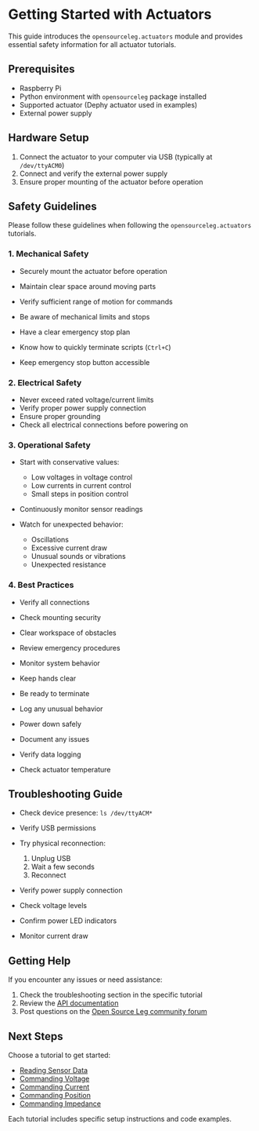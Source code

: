 # Getting Started with Actuators

This guide introduces the `opensourceleg.actuators` module and provides essential safety information for all actuator tutorials.

## Prerequisites

- Raspberry Pi
- Python environment with `opensourceleg` package installed
- Supported actuator (Dephy actuator used in examples)
- External power supply

## Hardware Setup

1. Connect the actuator to your computer via USB (typically at `/dev/ttyACM0`)
2. Connect and verify the external power supply
3. Ensure proper mounting of the actuator before operation

## Safety Guidelines

Please follow these guidelines when following the `opensourceleg.actuators` tutorials.

### 1. Mechanical Safety

- Securely mount the actuator before operation
- Maintain clear space around moving parts
- Verify sufficient range of motion for commands
- Be aware of mechanical limits and stops

- Have a clear emergency stop plan
- Know how to quickly terminate scripts (`Ctrl+C`)
- Keep emergency stop button accessible

### 2. Electrical Safety

- Never exceed rated voltage/current limits
- Verify proper power supply connection
- Ensure proper grounding
- Check all electrical connections before powering on

### 3. Operational Safety

- Start with conservative values:

  - Low voltages in voltage control
  - Low currents in current control
  - Small steps in position control

- Continuously monitor sensor readings
- Watch for unexpected behavior:
  - Oscillations
  - Excessive current draw
  - Unusual sounds or vibrations
  - Unexpected resistance

### 4. Best Practices

- Verify all connections
- Check mounting security
- Clear workspace of obstacles
- Review emergency procedures

- Monitor system behavior
- Keep hands clear
- Be ready to terminate
- Log any unusual behavior

- Power down safely
- Document any issues
- Verify data logging
- Check actuator temperature

## Troubleshooting Guide

- Check device presence: `ls /dev/ttyACM*`
- Verify USB permissions
- Try physical reconnection:

  1.  Unplug USB
  2.  Wait a few seconds
  3.  Reconnect

- Verify power supply connection
- Check voltage levels
- Confirm power LED indicators
- Monitor current draw

## Getting Help

If you encounter any issues or need assistance:

1. Check the troubleshooting section in the specific tutorial
2. Review the [API documentation](../../api/actuators/actuators.md)
3. Post questions on the [Open Source Leg community forum](https://opensourceleg.org/community)

## Next Steps

Choose a tutorial to get started:

- [Reading Sensor Data](reading_sensor_data.md)
- [Commanding Voltage](commanding_voltage.md)
- [Commanding Current](commanding_current.md)
- [Commanding Position](commanding_position.md)
- [Commanding Impedance](commanding_impedance.md)

Each tutorial includes specific setup instructions and code examples.

